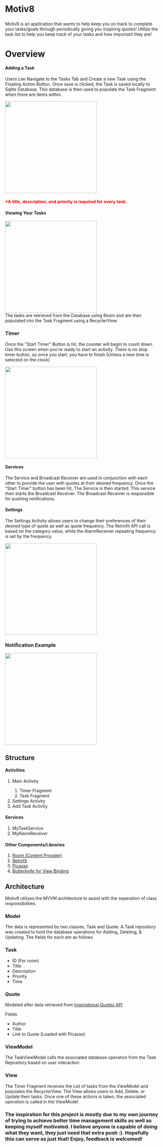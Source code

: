 # Motiv8

###

Motiv8 is an application that wants to help keep you on track to complete your tasks/goals through periodically giving you inspiring quotes! Utilize the task list to help you keep track of your tasks and how important they are!

# Overview
  
#### Adding a Task

Users can Navigate to the Tasks Tab and Create a new Task using the Floating Action Button. Once save is clicked, the Task is saved locally to Sqlite Database. This database is then used to populate the Task Fragment when there are items within.

<img src="./images/add_task.png" width="300">

<h4 style="color:red"> *A title, description, and priority is required for every task.</h4>

#### Viewing Your Tasks

<img src="./images/task_tab.png" width="300"><br>
The tasks are retrieved from the Database using Room and are then populated into the Task Fragment using a RecyclerView. 

### Timer
Once the "Start Timer" Button is hit, the counter will begin to count down. Use this screen when you're ready to start an activity. There is no stop timer button, so once you start, you have to finish (Unless a new time is selected on the clock)
<div>
    <img  src="./images/timer.png" width="300">
</div>


#### Services
The Service and Broadcast Receiver are used in conjunction with each other to provide the user with quotes at their desired frequency. Once the "Start Timer" button has been hit, The Service is then started. This service then starts the Broadcast Receiver. The Broadcast Receiver is responsible for pushing notifications.

#### Settings
The Settings Activity allows users to change their preferences of their desired type of quote as well as quote frequency. The Retrofit API call is based on the category value, while the AlarmReceiver repeating frequency is set by the frequency.

<img src="./images/quote_settings.png" width="300">

### Notification Example
<img src="./images/notification.png" width="300">

## Structure

#### Activities

<ol>
    <li>Main Activity</li>
    <ol>
        <li>Timer Fragment</li>
        <li>Task Fragment</li>
    </ol>
    <li>Settings Activity</li>
    <li>Add Task Activity</li>
</ol>

#### Services
<ol>
    <li>MyTaskService</li>
    <li>MyAlarmReceiver</li>
</ol>

#### Other Components/Libraries
<ol>
    <li><a href="https://developer.android.com/topic/libraries/architecture/room">Room (Content Provider)</li></a>
    <li><a href="https://square.github.io/retrofit/">Retrofit</li></a>
    <li><a href="https://square.github.io/picasso/">Picasso</li></a>
    <li><a href="http://jakewharton.github.io/butterknife">Butterknife for View Binding</li></a>
</ol>

## Architecture
Motiv8 utilizes the MVVM architecture  to assist with the seperation of class responsibilities.

### Model
The data is represented by two classes, Task and Quote. A Task repository was created to hold the database operations for Adding, Deleting, & Updating. The fields for each are as follows

### Task
<ul>
    <li>ID (For room)</li>
    <li>Title</li>
    <li>Description</li>
    <li>Priority</li>
    <li>Time</li>
</ul>

### Quote
Modeled after data retrieved from [Inspirational Quotes API](https://rapidapi.com/HealThruWords/api/universal-inspirational-quotes)

Fields 
<ul>
    <li>Author</li>
    <li>Title</li>
    <li>Link to Quote (Loaded with Picasso)</li>
</ul>

### ViewModel
The TaskViewModel calls the associated database operation from the Task Repository based on user interaction

### View
The Timer Fragment receives the List of tasks from the ViewModel and populates the RecyclerView. The View allows users to Add, Delete, or Update their tasks. Once one of these actions is taken, the associated operation is called in the ViewModel.

### The inspiration for this project is mostly due to my own journey of trying to achieve better time management skills as well as keeping myself motivated. I believe anyone is capable of doing what they want, they just need that extra push :). Hopefully this can serve as just that! Enjoy, feedback is welcomed!
